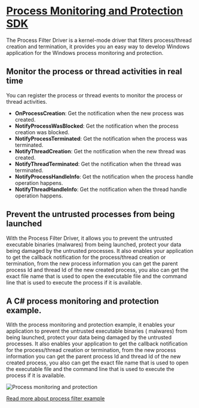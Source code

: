 # [Process Monitoring and Protection SDK](https://www.easefilter.com/Forums_Files/Process-Monitor.htm)
 
The Process Filter Driver is a kernel-mode driver that filters process/thread creation and termination, it provides you an easy way to develop Windows application for the Windows process monitoring and protection. 

## Monitor the process or thread activities in real time
You can register the process or thread events to monitor the process or thread activities.

-  **OnProcessCreation**: Get the notification when the new process was created.
-  **NotifyProcessWasBlocked**: Get the notification when the process creation was blocked.
-  **NotifyProcessTerminated**: Get the notification when the process was terminated.
-  **NotifyThreadCreation**: Get the notification when the new thread was created.
-  **NotifyThreadTerminated**: Get the notification when the thread was terminated.
-  **NotifyProcessHandleInfo**: Get the notification when the process handle operation happens.
-  **NotifyThreadHandleInfo**: Get the notification when the thread handle operation happens.

## Prevent the untrusted processes from being launched
With the Process Filter Driver, it allows you to prevent the untrusted executable binaries (malwares) from being launched, protect your data being damaged by the untrusted processes. It also enables your application to get the callback notification for the process/thread creation or termination, from the new process information you can get the parent process Id and thread Id of the new created process, you also can get the exact file name that is used to open the executable file and the command line that is used to execute the process if it is available.

## A C# process monitoring and protection example.
With the process monitoring and protection example, it enables your application to prevent the untrusted executable binaries ( malwares) from being launched, protect your data being damaged by the untrusted processes. It also enables your application to get the callback notification for the process/thread creation or termination, from the new process information you can get the parent process Id and thread Id of the new created process, you also can get the exact file name that is used to open the executable file and the command line that is used to execute the process if it is available.

![Process monitoring and protection](https://www.easefilter.com/images/processScreenshot.png)

[Read more about process filter example](https://www.easefilter.com/Forums_Files/Process-Monitor.htm)
